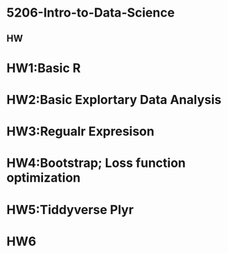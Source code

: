 # 5206-Intro-to-Data-Science
## HW
# HW1:Basic R
# HW2:Basic Explortary Data Analysis
# HW3:Regualr Expresison
# HW4:Bootstrap; Loss function optimization 
# HW5:Tiddyverse Plyr
# HW6
